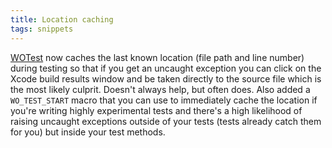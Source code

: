 ```yaml
---
title: Location caching
tags: snippets
---
```


[WOTest](http://test.wincent.com/) now caches the last known location (file path and line number) during testing so that if you get an uncaught exception you can click on the Xcode build results window and be taken directly to the source file which is the most likely culprit. Doesn't always help, but often does. Also added a `WO_TEST_START` macro that you can use to immediately cache the location if you're writing highly experimental tests and there's a high likelihood of raising uncaught exceptions outside of your tests (tests already catch them for you) but inside your test methods.
